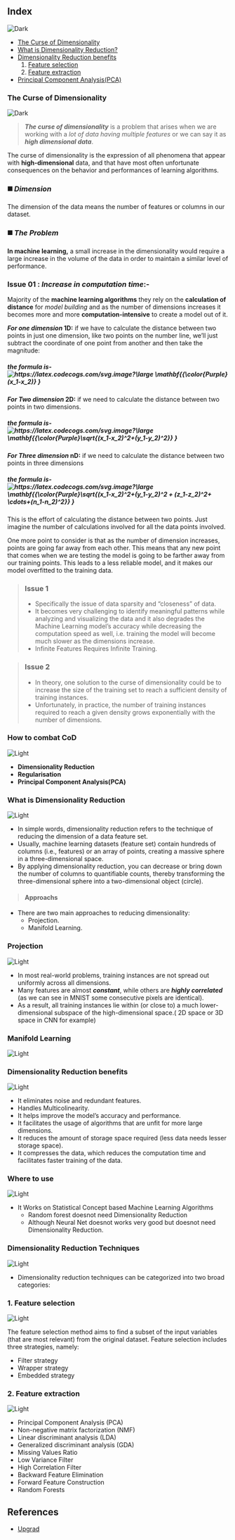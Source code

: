 ## Index
![Dark](https://user-images.githubusercontent.com/12748752/126914729-75e0fed5-fdaa-4216-81c8-719340e80694.png)
* [The Curse of Dimensionality](#the-curse-of-dimensionality)
* [What is Dimensionality Reduction?](#what-is-dimensionality-reduction)
* [Dimensionality Reduction benefits](#dimensionality-reduction-benefits)
   1. [Feature selection](#1-feature-selection)
   2. [Feature extraction](#2-feature-extraction)
 * [Principal Component Analysis(PCA)](https://github.com/iAmKankan/Data-Gathering-And-Preprocessing/blob/main/Dimensionality_Reduction/PCA.md)

### The Curse of Dimensionality
![Dark](https://user-images.githubusercontent.com/12748752/126914729-75e0fed5-fdaa-4216-81c8-719340e80694.png)
> **_The curse of dimensionality_** is a problem that arises when we are working with a _lot of data having multiple features_ or we can say it as _**high dimensional data**_. 

The curse of dimensionality is the expression of all phenomena that appear with **high-dimensional** data, and that have most often unfortunate consequences on the behavior and performances of learning algorithms.

### ◼️ _Dimension_
The dimension of the data means the number of features or columns in our dataset. 

### ◼️ _The Problem_
**In machine learning,** a small increase in the dimensionality would require a large increase in the volume of the data in order to maintain a similar level of performance.

### Issue 01 : _Increase in computation time_:-
Majority of the **machine learning algorithms** they rely on the **calculation of distance** for _model building_ and as the number of dimensions increases it becomes more and more **computation-intensive** to create a model out of it. 

**_For one dimension_ 1D:** if we have to calculate the distance between two points in just one dimension, like two points on the number line, we’ll just subtract the coordinate of one point from another and then take the magnitude:
##### the formula is-  <img src="https://latex.codecogs.com/svg.image?\large&space;\mathbf{{\color{Purple}(x_1-x_2)}&space;}" title="https://latex.codecogs.com/svg.image?\large \mathbf{{\color{Purple}(x_1-x_2)} }" align="center"/>

**_For Two dimension_ 2D:** if we need to calculate the distance between two points in two dimensions.
##### the formula is- <img src="https://latex.codecogs.com/svg.image?\large&space;\mathbf{{\color{Purple}\sqrt{(x_1-x_2)^2&plus;(y_1-y_2)^2}}&space;}" title="https://latex.codecogs.com/svg.image?\large \mathbf{{\color{Purple}\sqrt{(x_1-x_2)^2+(y_1-y_2)^2}} }" align="center" />

**_For Three dimension_ nD:** if we need to calculate the distance between two points in three dimensions
##### the formula is- <img src="https://latex.codecogs.com/svg.image?\large&space;\mathbf{{\color{Purple}\sqrt{(x_1-x_2)^2&plus;(y_1-y_2)^2&space;&plus;&space;(z_1-z_2)^2&plus;&space;\cdots&plus;(n_1-n_2)^2}}&space;}" title="https://latex.codecogs.com/svg.image?\large \mathbf{{\color{Purple}\sqrt{(x_1-x_2)^2+(y_1-y_2)^2 + (z_1-z_2)^2+ \cdots+(n_1-n_2)^2}} }" align="center"/>

This is the effort of calculating the distance between two points. Just imagine the number of calculations involved for all the data points involved.

One more point to consider is that as the number of dimension increases, points are going far away from each other. This means that any new point that comes when we are testing the model is going to be farther away from our training points. This leads to a less reliable model, and it makes our model overfitted to the training data.

> ### Issue 1
> * Specifically the issue of data sparsity and “closeness” of data.
> * It becomes very challenging to identify meaningful patterns while analyzing and visualizing the data and it also degrades the Machine Learning model’s accuracy while decreasing the computation speed as well, i.e. training the model will become much slower as the dimensions increase.
> * Infinite Features Requires Infinite Training.

> ### Issue 2
> * In theory, one solution to the curse of dimensionality could be to increase the size of the training set to reach a sufficient density of training instances.
> * Unfortunately, in practice, the number of training instances required to reach a given density grows exponentially with the number of dimensions. 
 
 
 ### How to combat CoD
 ![Light](https://user-images.githubusercontent.com/12748752/126914730-b5b13ba9-4d20-4ebf-b0ed-231af4c8b984.png)
 * **Dimensionality Reduction**
 * **Regularisation**
 * **Principal Component Analysis(PCA)**

### What is Dimensionality Reduction
![Light](https://user-images.githubusercontent.com/12748752/126914730-b5b13ba9-4d20-4ebf-b0ed-231af4c8b984.png)
* In simple words, dimensionality reduction refers to the technique of reducing the dimension of a data feature set.
* Usually, machine learning datasets (feature set) contain hundreds of columns (i.e., features) or an array of points, creating a massive sphere in a three-dimensional space.
* By applying dimensionality reduction, you can decrease or bring down the number of columns to quantifiable counts, thereby transforming the three-dimensional sphere into a two-dimensional object (circle). 
> #### Approachs
* There are two main approaches to reducing dimensionality:
  - Projection.
  - Manifold Learning.

### Projection
![Light](https://user-images.githubusercontent.com/12748752/126914730-b5b13ba9-4d20-4ebf-b0ed-231af4c8b984.png)
* In most real-world problems, training instances are not spread out uniformly across all dimensions. 
* Many features are almost **_constant_**, while others are **_highly correlated_** (as we can see in MNIST some consecutive pixels are identical). 
* As a result, all training instances lie within (or close to) a much lower-dimensional subspace of the high-dimensional space.( 2D space or 3D space in CNN for example)

### Manifold Learning
![Light](https://user-images.githubusercontent.com/12748752/126914730-b5b13ba9-4d20-4ebf-b0ed-231af4c8b984.png)

### Dimensionality Reduction benefits
![Light](https://user-images.githubusercontent.com/12748752/126914730-b5b13ba9-4d20-4ebf-b0ed-231af4c8b984.png)
* It eliminates noise and redundant features.
* Handles Multicolinearity.
* It helps improve the model’s accuracy and performance. 
* It facilitates the usage of algorithms that are unfit for more large dimensions. 
* It reduces the amount of storage space required (less data needs lesser storage space).
* It compresses the data, which reduces the computation time and facilitates faster training of the data.  

### Where to use
![Light](https://user-images.githubusercontent.com/12748752/126914730-b5b13ba9-4d20-4ebf-b0ed-231af4c8b984.png)
* It Works on Statistical Concept based Machine Learning Algorithms
  * Random forest doesnot need Dimensionality Reduction
  * Although Neural Net doesnot works very good but doesnot need Dimensionality Reduction.
 
### Dimensionality Reduction Techniques
![Light](https://user-images.githubusercontent.com/12748752/126914730-b5b13ba9-4d20-4ebf-b0ed-231af4c8b984.png)
* Dimensionality reduction techniques can be categorized into two broad categories:

### 1. Feature selection
![Light](https://user-images.githubusercontent.com/12748752/126914730-b5b13ba9-4d20-4ebf-b0ed-231af4c8b984.png)

The feature selection method aims to find a subset of the input variables (that are most relevant) from the original dataset. Feature selection includes three strategies, namely:

* Filter strategy
* Wrapper strategy 
* Embedded strategy 

### 2. Feature extraction
![Light](https://user-images.githubusercontent.com/12748752/126914730-b5b13ba9-4d20-4ebf-b0ed-231af4c8b984.png)
*  Principal Component Analysis (PCA)
*  Non-negative matrix factorization (NMF)
*  Linear discriminant analysis (LDA)
*  Generalized discriminant analysis (GDA)
*  Missing Values Ratio
*  Low Variance Filter
*  High Correlation Filter
*  Backward Feature Elimination
*  Forward Feature Construction
*  Random Forests




## References
* [Upgrad](https://www.upgrad.com/blog/top-dimensionality-reduction-techniques-for-machine-learning/)
